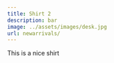 ```yaml
---
title: Shirt 2
description: bar
image: ../assets/images/desk.jpg
url: newarrivals/
---
```


This is a nice shirt
